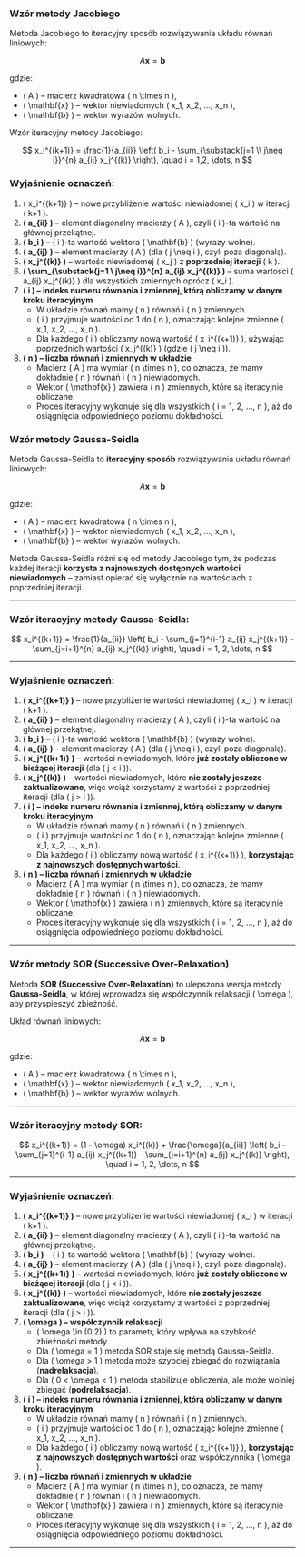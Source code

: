 ### **Wzór metody Jacobiego**
Metoda Jacobiego to iteracyjny sposób rozwiązywania układu równań liniowych:

$$
A \mathbf{x} = \mathbf{b}
$$

gdzie:
- \( A \) – macierz kwadratowa \( n \times n \),
- \( \mathbf{x} \) – wektor niewiadomych \( x_1, x_2, ..., x_n \),
- \( \mathbf{b} \) – wektor wyrazów wolnych.

Wzór iteracyjny metody Jacobiego:

$$
x_i^{(k+1)} = \frac{1}{a_{ii}} \left( b_i - \sum_{\substack{j=1 \\ j\neq i}}^{n} a_{ij} x_j^{(k)} \right), \quad i = 1,2, \dots, n
$$

### **Wyjaśnienie oznaczeń:**
1. \( x_i^{(k+1)} \) – nowe przybliżenie wartości niewiadomej \( x_i \) w iteracji \( k+1 \).
2. **\( a_{ii} \)** – element diagonalny macierzy \( A \), czyli \( i \)-ta wartość na głównej przekątnej.
3. **\( b_i \)** – \( i \)-ta wartość wektora \( \mathbf{b} \) (wyrazy wolne).
4. **\( a_{ij} \)** – element macierzy \( A \) (dla \( j \neq i \), czyli poza diagonalą).
5. **\( x_j^{(k)} \)** – wartość niewiadomej \( x_j \) z **poprzedniej iteracji** \( k \).
6. **\( \sum_{\substack{j=1 \\ j\neq i}}^{n} a_{ij} x_j^{(k)} \)** – suma wartości \( a_{ij} x_j^{(k)} \) dla wszystkich zmiennych oprócz \( x_i \).
7. **\( i \) – indeks numeru równania i zmiennej, którą obliczamy w danym kroku iteracyjnym**
   - W układzie równań mamy \( n \) równań i \( n \) zmiennych.
   - \( i \) przyjmuje wartości od 1 do \( n \), oznaczając kolejne zmienne \( x_1, x_2, ..., x_n \).
   - Dla każdego \( i \) obliczamy nową wartość \( x_i^{(k+1)} \), używając poprzednich wartości \( x_j^{(k)} \) (gdzie \( j \neq i \)).
8. **\( n \) – liczba równań i zmiennych w układzie**
   - Macierz \( A \) ma wymiar \( n \times n \), co oznacza, że mamy dokładnie \( n \) równań i \( n \) niewiadomych.
   - Wektor \( \mathbf{x} \) zawiera \( n \) zmiennych, które są iteracyjnie obliczane.
   - Proces iteracyjny wykonuje się dla wszystkich \( i = 1, 2, ..., n \), aż do osiągnięcia odpowiedniego poziomu dokładności.





### **Wzór metody Gaussa-Seidla**  
Metoda Gaussa-Seidla to **iteracyjny sposób** rozwiązywania układu równań liniowych:

$$
A \mathbf{x} = \mathbf{b}
$$

gdzie:
- \( A \) – macierz kwadratowa \( n \times n \),
- \( \mathbf{x} \) – wektor niewiadomych \( x_1, x_2, ..., x_n \),
- \( \mathbf{b} \) – wektor wyrazów wolnych.

Metoda Gaussa-Seidla różni się od metody Jacobiego tym, że podczas każdej iteracji **korzysta z najnowszych dostępnych wartości niewiadomych** – zamiast opierać się wyłącznie na wartościach z poprzedniej iteracji.

---

### **Wzór iteracyjny metody Gaussa-Seidla:**
$$
x_i^{(k+1)} = \frac{1}{a_{ii}} \left( b_i - \sum_{j=1}^{i-1} a_{ij} x_j^{(k+1)} - \sum_{j=i+1}^{n} a_{ij} x_j^{(k)} \right), \quad i = 1, 2, \dots, n
$$

---

### **Wyjaśnienie oznaczeń:**
1. **\( x_i^{(k+1)} \)** – nowe przybliżenie wartości niewiadomej \( x_i \) w iteracji \( k+1 \).
2. **\( a_{ii} \)** – element diagonalny macierzy \( A \), czyli \( i \)-ta wartość na głównej przekątnej.
3. **\( b_i \)** – \( i \)-ta wartość wektora \( \mathbf{b} \) (wyrazy wolne).
4. **\( a_{ij} \)** – element macierzy \( A \) (dla \( j \neq i \), czyli poza diagonalą).
5. **\( x_j^{(k+1)} \)** – wartości niewiadomych, które **już zostały obliczone w bieżącej iteracji** (dla \( j < i \)).
6. **\( x_j^{(k)} \)** – wartości niewiadomych, które **nie zostały jeszcze zaktualizowane**, więc wciąż korzystamy z wartości z poprzedniej iteracji (dla \( j > i \)).
7. **\( i \) – indeks numeru równania i zmiennej, którą obliczamy w danym kroku iteracyjnym**
   - W układzie równań mamy \( n \) równań i \( n \) zmiennych.
   - \( i \) przyjmuje wartości od 1 do \( n \), oznaczając kolejne zmienne \( x_1, x_2, ..., x_n \).
   - Dla każdego \( i \) obliczamy nową wartość \( x_i^{(k+1)} \), **korzystając z najnowszych dostępnych wartości**.
8. **\( n \) – liczba równań i zmiennych w układzie**
   - Macierz \( A \) ma wymiar \( n \times n \), co oznacza, że mamy dokładnie \( n \) równań i \( n \) niewiadomych.
   - Wektor \( \mathbf{x} \) zawiera \( n \) zmiennych, które są iteracyjnie obliczane.
   - Proces iteracyjny wykonuje się dla wszystkich \( i = 1, 2, ..., n \), aż do osiągnięcia odpowiedniego poziomu dokładności.

---


### **Wzór metody SOR (Successive Over-Relaxation)**  
Metoda **SOR (Successive Over-Relaxation)** to ulepszona wersja metody **Gaussa-Seidla**, w której wprowadza się współczynnik relaksacji \( \omega \), aby przyspieszyć zbieżność.

Układ równań liniowych:

$$
A \mathbf{x} = \mathbf{b}
$$

gdzie:
- \( A \) – macierz kwadratowa \( n \times n \),
- \( \mathbf{x} \) – wektor niewiadomych \( x_1, x_2, ..., x_n \),
- \( \mathbf{b} \) – wektor wyrazów wolnych.

---

### **Wzór iteracyjny metody SOR:**
$$
x_i^{(k+1)} = (1 - \omega) x_i^{(k)} + \frac{\omega}{a_{ii}} \left( b_i - \sum_{j=1}^{i-1} a_{ij} x_j^{(k+1)} - \sum_{j=i+1}^{n} a_{ij} x_j^{(k)} \right), \quad i = 1, 2, \dots, n
$$


---

### **Wyjaśnienie oznaczeń:**
1. **\( x_i^{(k+1)} \)** – nowe przybliżenie wartości niewiadomej \( x_i \) w iteracji \( k+1 \).
2. **\( a_{ii} \)** – element diagonalny macierzy \( A \), czyli \( i \)-ta wartość na głównej przekątnej.
3. **\( b_i \)** – \( i \)-ta wartość wektora \( \mathbf{b} \) (wyrazy wolne).
4. **\( a_{ij} \)** – element macierzy \( A \) (dla \( j \neq i \), czyli poza diagonalą).
5. **\( x_j^{(k+1)} \)** – wartości niewiadomych, które **już zostały obliczone w bieżącej iteracji** (dla \( j < i \)).
6. **\( x_j^{(k)} \)** – wartości niewiadomych, które **nie zostały jeszcze zaktualizowane**, więc wciąż korzystamy z wartości z poprzedniej iteracji (dla \( j > i \)).
7. **\( \omega \) – współczynnik relaksacji**
   - \( \omega \in (0,2) \) to parametr, który wpływa na szybkość zbieżności metody.
   - Dla \( \omega = 1 \) metoda SOR staje się metodą Gaussa-Seidla.
   - Dla \( \omega > 1 \) metoda może szybciej zbiegać do rozwiązania (**nadrelaksacja**).
   - Dla \( 0 < \omega < 1 \) metoda stabilizuje obliczenia, ale może wolniej zbiegać (**podrelaksacja**).
8. **\( i \) – indeks numeru równania i zmiennej, którą obliczamy w danym kroku iteracyjnym**
   - W układzie równań mamy \( n \) równań i \( n \) zmiennych.
   - \( i \) przyjmuje wartości od 1 do \( n \), oznaczając kolejne zmienne \( x_1, x_2, ..., x_n \).
   - Dla każdego \( i \) obliczamy nową wartość \( x_i^{(k+1)} \), **korzystając z najnowszych dostępnych wartości** oraz współczynnika \( \omega \).
9. **\( n \) – liczba równań i zmiennych w układzie**
   - Macierz \( A \) ma wymiar \( n \times n \), co oznacza, że mamy dokładnie \( n \) równań i \( n \) niewiadomych.
   - Wektor \( \mathbf{x} \) zawiera \( n \) zmiennych, które są iteracyjnie obliczane.
   - Proces iteracyjny wykonuje się dla wszystkich \( i = 1, 2, ..., n \), aż do osiągnięcia odpowiedniego poziomu dokładności.

---
